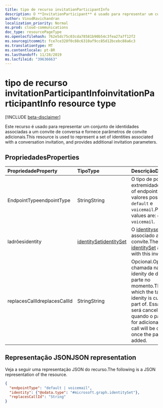 ```yaml
---
title: tipo de recurso invitationParticipantInfo
description: O **InvitationParticipant** é usado para representar um conjunto de identidades associadas a um convite de conversa e fornece parâmetros de convite adicionais.
author: VinodRavichandran
localization_priority: Normal
ms.prod: cloud-communications
doc_type: resourcePageType
ms.openlocfilehash: 762e5dc75c03cda78581b90b54c3fea27a7f12f2
ms.sourcegitcommit: fce7ce328f0c88c6310af9cc85d12bcebc88a6c3
ms.translationtype: MT
ms.contentlocale: pt-BR
ms.lasthandoff: 11/28/2019
ms.locfileid: "39636663"
---
```

# <a name="invitationparticipantinfo-resource-type"></a><span data-ttu-id="0e17a-103">tipo de recurso invitationParticipantInfo</span><span class="sxs-lookup"><span data-stu-id="0e17a-103">invitationParticipantInfo resource type</span></span>

[!INCLUDE [beta-disclaimer](../../includes/beta-disclaimer.md)]

<span data-ttu-id="0e17a-104">Este recurso é usado para representar um conjunto de identidades associadas a um convite de conversa e fornece parâmetros de convite adicionais.</span><span class="sxs-lookup"><span data-stu-id="0e17a-104">This resource is used to represent a set of identities associated with a conversation invitation, and provides additional invitation parameters.</span></span>

## <a name="properties"></a><span data-ttu-id="0e17a-105">Propriedades</span><span class="sxs-lookup"><span data-stu-id="0e17a-105">Properties</span></span>

| <span data-ttu-id="0e17a-106">Propriedade</span><span class="sxs-lookup"><span data-stu-id="0e17a-106">Property</span></span>                           | <span data-ttu-id="0e17a-107">Tipo</span><span class="sxs-lookup"><span data-stu-id="0e17a-107">Type</span></span>                          | <span data-ttu-id="0e17a-108">Descrição</span><span class="sxs-lookup"><span data-stu-id="0e17a-108">Description</span></span>                                                                          |
| :--------------------------------- | :---------------------------- | :----------------------------------------------------------------------------------- |
| <span data-ttu-id="0e17a-109">EndpointType</span><span class="sxs-lookup"><span data-stu-id="0e17a-109">endpointType</span></span>                       | <span data-ttu-id="0e17a-110">String</span><span class="sxs-lookup"><span data-stu-id="0e17a-110">String</span></span>                        | <span data-ttu-id="0e17a-111">O tipo de ponto de extremidade.</span><span class="sxs-lookup"><span data-stu-id="0e17a-111">The type of endpoint.</span></span> <span data-ttu-id="0e17a-112">Os valores possíveis são: `default` e `voicemail`.</span><span class="sxs-lookup"><span data-stu-id="0e17a-112">Possible values are: `default`, `voicemail`.</span></span> |
| <span data-ttu-id="0e17a-113">ladrões</span><span class="sxs-lookup"><span data-stu-id="0e17a-113">identity</span></span>                           | [<span data-ttu-id="0e17a-114">identitySet</span><span class="sxs-lookup"><span data-stu-id="0e17a-114">identitySet</span></span>](identityset.md) | <span data-ttu-id="0e17a-115">O [identityset](identityset.md) associado a este convite.</span><span class="sxs-lookup"><span data-stu-id="0e17a-115">The [identitySet](identityset.md) associated with this invitation.</span></span>                   |
| <span data-ttu-id="0e17a-116">replacesCallId</span><span class="sxs-lookup"><span data-stu-id="0e17a-116">replacesCallId</span></span>                     | <span data-ttu-id="0e17a-117">String</span><span class="sxs-lookup"><span data-stu-id="0e17a-117">String</span></span>                        | <span data-ttu-id="0e17a-118">Opcional.</span><span class="sxs-lookup"><span data-stu-id="0e17a-118">Optional.</span></span> <span data-ttu-id="0e17a-119">A chamada na qual o idenity de destino faz parte no momento.</span><span class="sxs-lookup"><span data-stu-id="0e17a-119">The call which the target idenity is currently a part of.</span></span> <span data-ttu-id="0e17a-120">Essa chamada será cancelada quando o participante for adicionado.</span><span class="sxs-lookup"><span data-stu-id="0e17a-120">This call will be dropped once the participant is added.</span></span> |

## <a name="json-representation"></a><span data-ttu-id="0e17a-121">Representação JSON</span><span class="sxs-lookup"><span data-stu-id="0e17a-121">JSON representation</span></span>

<span data-ttu-id="0e17a-122">Veja a seguir uma representação JSON do recurso.</span><span class="sxs-lookup"><span data-stu-id="0e17a-122">The following is a JSON representation of the resource.</span></span>

<!-- {
  "blockType": "resource",
  "optionalProperties": [
    "endpointType",
    "replacesCallId"
  ],
  "@odata.type": "microsoft.graph.invitationParticipantInfo"
}-->
```json
{
  "endpointType": "default | voicemail",
  "identity": {"@odata.type": "#microsoft.graph.identitySet"},
  "replacesCallId": "String"
}
```

<!-- uuid: 8fcb5dbc-d5aa-4681-8e31-b001d5168d79
2015-10-25 14:57:30 UTC -->
<!--
{
  "type": "#page.annotation",
  "description": "invitationParticipantInfo resource",
  "keywords": "",
  "section": "documentation",
  "tocPath": "",
  "suppressions": []
}
-->

